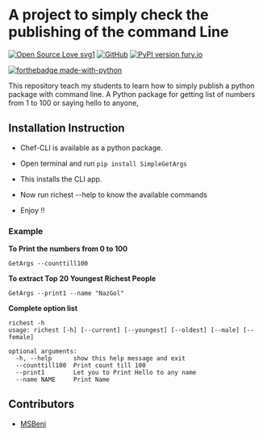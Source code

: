 # A project to simply check the publishing of the command Line
[![Open Source Love svg1](https://badges.frapsoft.com/os/v1/open-source.svg?v=103)](https://github.com/ellerbrock/open-source-badges/)
[![GitHub](https://img.shields.io/badge/license-MIT-brightgreen.svg)](https://raw.githubusercontent.com/mkfeuhrer/richest/master/LICENSE.txt)
[![PyPI version fury.io](https://badge.fury.io/py/richest.svg)](https://pypi.python.org/pypi/richest/)

[![forthebadge made-with-python](http://ForTheBadge.com/images/badges/made-with-python.svg)](https://www.python.org/)

This repository teach my students to learn how to simply publish a python package with command line.
A Python package for getting list of numbers from 1 to 100 or saying hello to anyone, 

## Installation Instruction

- Chef-CLI is available as a python package.

- Open terminal and run ```pip install SimpleGetArgs```

- This installs the CLI app.

- Now run richest --help to know the available commands

- Enjoy !!

### Example

**To Print the numbers from 0 to 100**

```
GetArgs --counttill100
```

**To extract Top 20 Youngest Richest People**

```
GetArgs --print1 --name "NazGol"
```

**Complete option list**

```
richest -h
usage: richest [-h] [--current] [--youngest] [--oldest] [--male] [--female]

optional arguments:
  -h, --help      show this help message and exit
  --counttill100  Print count till 100
  --print1        Let you to Print Hello to any name
  --name NAME     Print Name
```

## Contributors

- [MSBeni](https://github.com/MSBeni)

